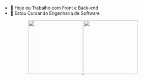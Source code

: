 
- 🔭 Hoje eu Trabalho com Front e Back-end
- 🌱 Estou Cursando Engenharia de Software
<div align="center">
  <a href="https://github.com/LucasUlissesArruda">
  <img height="170em" src="https://github-readme-stats.vercel.app/api?username=LucasUlissesArruda&show_icons=true&theme=dark&include_all_commits=true&count_private=true"/>
  <img height="170em" src="https://github-readme-stats.vercel.app/api/top-langs/?username=LucasUlissesArruda&layout=compact&langs_count=7&theme=dark"/>
</div>
